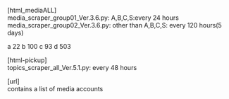 [html_mediaALL]  <br>
media_scraper_group01_Ver.3.6.py: A,B,C,S:every 24 hours  <br>
media_scraper_group02_Ver.3.6.py: other than A,B,C,S: every 120 hours(5 days)  <br>

a	22
b	100
c	93
d	503



[html-pickup]  <br>
topics_scraper_all_Ver.5.1.py: every 48 hours  <br> 

[url]  <br>
contains a list of media accounts
